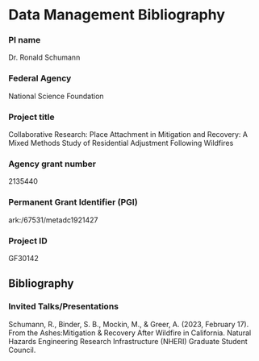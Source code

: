 # Data Management Bibliography

### PI name
Dr. Ronald Schumann

### Federal Agency
National Science Foundation

### Project title
Collaborative Research: Place Attachment in Mitigation and Recovery: A Mixed Methods Study of Residential Adjustment Following Wildfires

### Agency grant number
2135440

### Permanent Grant Identifier (PGI)	
ark:/67531/metadc1921427

### Project ID
GF30142

## Bibliography

### Invited Talks/Presentations

Schumann, R., Binder, S. B., Mockin, M., & Greer, A. (2023, February 17). From the Ashes:Mitigation & Recovery After Wildfire in California. Natural Hazards Engineering Research Infrastructure (NHERI) Graduate Student Council.
